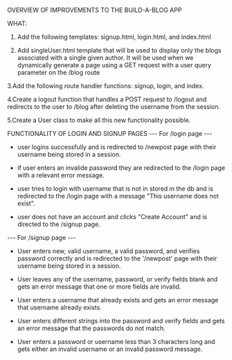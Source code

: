 OVERVIEW OF IMPROVEMENTS TO THE BUILD-A-BLOG APP

WHAT: 
1. Add the following templates: signup.html, login.html, and index.html

2. Add singleUser.html template that will be used to display only the blogs associated with a single given author. It will be used when we dynamically generate a page using a GET request with a user query parameter on the /blog route

3.Add the following route handler functions: signup, login, and index.

4.Create a logout function that handles a POST request to /logout and redirects to the user to /blog after deleting the username from the session.

5.Create a User class to make all this new functionality possible.

FUNCTIONALITY OF LOGIN AND SIGNUP PAGES
--- For /login page ---
- user logins successfully and is redirected to /newpost page with their username being stored in a session.

- if user enters an invalide password they are redirected to the /login page with a relevant error message.

- user tries to login with username that is not in stored in the db and is redirected to the /login page with a message "This username does not exist".

- user does not have an account and clicks "Create Account" and is directed to the /signup page.

--- For /signup page ---
- User enters new, valid username, a valid password, and verifies password correctly and is redirected to the '/newpost' page with their username being stored in a session.

- User leaves any of the username, password, or verify fields blank and gets an error message that one or more fields are invalid.

- User enters a username that already exists and gets an error message that username already exists.

- User enters different strings into the password and verify fields and gets an error message that the passwords do not match.

- User enters a password or username less than 3 characters long and gets either an invalid username or an invalid password message.